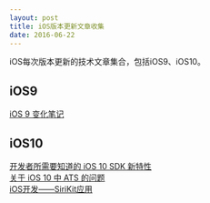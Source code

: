 ```yaml
---
layout: post
title: iOS版本更新文章收集  
date: 2016-06-22 
---
```


iOS每次版本更新的技术文章集合，包括iOS9、iOS10。

<!--more-->

## iOS9
[iOS 9 变化笔记](http://baixin.io/2015/09/26/iOS9%20%E5%8F%98%E5%8C%96%E7%AC%94%E8%AE%B0/)  


## iOS10
[开发者所需要知道的 iOS 10 SDK 新特性](https://onevcat.com/2016/06/ios-10-sdk/)     
[关于 iOS 10 中 ATS 的问题](https://onevcat.com/2016/06/ios-10-ats/)     
[iOS开发——SiriKit应用](http://www.cocoachina.com/ios/20160622/16785.html)       
